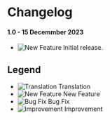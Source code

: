 # Changelog

#### 1.0 - 15 Decemmber 2023
- ![New Feature](https://smftricks.com/assets/changelog/tag--plus.png) Initial release.

## Legend
- ![Translation](https://smftricks.com/assets/changelog/language.png) Translation
- ![New Feature](https://smftricks.com/assets/changelog/tag--plus.png) New Feature
- ![Bug Fix](https://smftricks.com/assets/changelog/bug--minus.png) Bug Fix
- ![Improvement](https://smftricks.com/assets/changelog/tag--pencil.png) Improvement